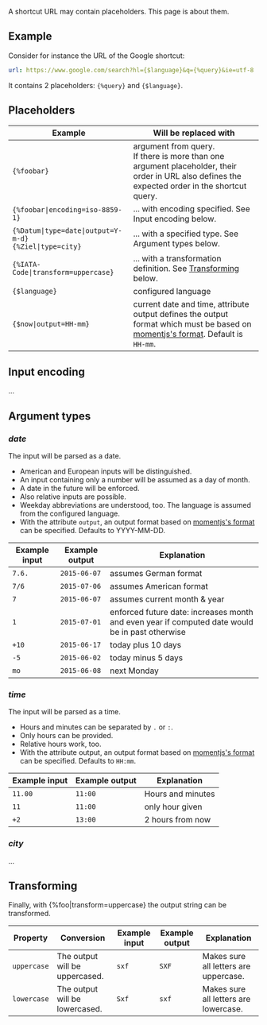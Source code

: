 A shortcut URL may contain placeholders. This page is about them.

## Example

Consider for instance the URL of the Google shortcut:
```yaml
url: https://www.google.com/search?hl={$language}&q={%query}&ie=utf-8
```
It contains 2 placeholders: `{%query}` and `{$language}`.

## Placeholders

Example	| Will be replaced with
---|---
`{%foobar}` | argument from query. <br>If there is more than one argument placeholder, their order in URL also defines the expected order in the shortcut query.
`{%foobar\|encoding=iso-8859-1}` | ... with encoding specified. See Input encoding below.
`{%Datum\|type=date\|output=Y-m-d}`<br>`{%Ziel\|type=city}` | ... with a specified type. See Argument types below.
`{%IATA-Code\|transform=uppercase}` | ... with a transformation definition. See [Transforming](https://github.com/trovu/trovu.github.io/wiki/Shortcut-URLs#transforming) below.
`{$language}` | configured language
`{$now\|output=HH-mm}` | current date and time, attribute output defines the output format which must be based on [momentjs's format](https://momentjs.com/docs/#/parsing/string-formats/). Default is `HH-mm`.

## Input encoding

...

## Argument types

### *date*

The input will be parsed as a date.

- American and European inputs will be distinguished.
- An input containing only a number will be assumed as a day of month.
- A date in the future will be enforced.
- Also relative inputs are possible.
- Weekday abbreviations are understood, too. The language is assumed from the configured language.
- With the attribute `output`, an output format based on [momentjs's format](https://momentjs.com/docs/#/parsing/string-formats/) can be specified. Defaults to YYYY-MM-DD.

Example input | Example output | Explanation
---|---|---
`7.6.` | `2015-06-07` | assumes German format
`7/6`  | `2015-07-06` | assumes American format
`7`    | `2015-06-07` | assumes current month & year
`1`    | `2015-07-01` | enforced future date: increases month and even year if computed date would be in past otherwise
`+10`  | `2015-06-17` | today plus 10 days
`-5`   | `2015-06-02` | today minus 5 days
`mo`   | `2015-06-08` | next Monday

### *time*

The input will be parsed as a time.

- Hours and minutes can be separated by `.` or `:`.
- Only hours can be provided.
- Relative hours work, too.
- With the attribute output, an output format based on [momentjs's format](https://momentjs.com/docs/#/parsing/string-formats/) can be specified. Defaults to `HH:mm`.

Example input | Example output | Explanation
---|---|---
`11.00` | `11:00` | Hours and minutes
`11` | `11:00` | only hour given
`+2` | `13:00` | 2 hours from now

### *city*

...

## Transforming

Finally, with {%foo|transform=uppercase} the output string can be transformed.

Property | Conversion | Example input | Example output | Explanation
---|---|---|---|---
`uppercase` | The output will be uppercased. | `sxf` | `SXF` | Makes sure all letters are uppercase.
`lowercase` | The output will be lowercased. | `Sxf` | `sxf` | Makes sure all letters are lowercase.
